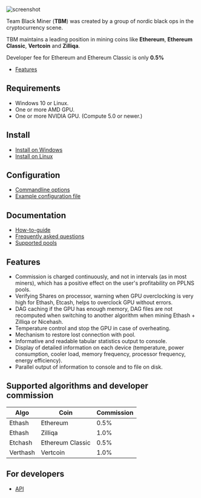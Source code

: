 ![screenshot](https://github.com/sp-hash/TeamBlackMiner/blob/main/TBMiner.png)

Team Black Miner (**TBM**) was created by a group of nordic black ops in the cryptocurrency scene.

TBM maintains a leading position in mining coins like **Ethereum**, **Ethereum Classic**, **Vertcoin** and **Zilliqa**.

Developer fee for Ethereum and Ethereum Classic is only **0.5%**



* [Features](https://github.com/sp-hash/TeamBlackMiner#features)

## Requirements
+ Windows 10 or Linux.
+ One or more AMD GPU.
+ One or more NVIDIA GPU. (Compute 5.0 or newer.)

## Install
* [Install on Windows](https://github.com/sp-hash/TeamBlackMiner/blob/main/INSTALL_WINDOWS.md)
* [Install on Linux](https://github.com/sp-hash/TeamBlackMiner/blob/main/INSTALL_LINUX.md)

## Configuration

* [Commandline options](https://github.com/sp-hash/TeamBlackMiner/blob/main/OPTIONS.md)
* [Example configuration file](https://github.com/sp-hash/TeamBlackMiner/blob/main/CONFIG_FILE.md)

## Documentation
* [How-to-guide](https://github.com/sp-hash/TeamBlackMiner/blob/main/HOW-TO.md)
* [Frequently asked questions](https://github.com/sp-hash/TeamBlackMiner/blob/main/FAQ.md)
* [Supported pools](https://github.com/sp-hash/TeamBlackMiner/blob/main/POOLS.md)

## Features
+ Commission is charged continuously, and not in intervals (as in most miners), which has a positive effect on the user's profitability on PPLNS pools.
+ Verifying Shares on processor, warning when GPU overclocking is very high for Ethash, Etcash, helps to overclock GPU without errors.
+ DAG caching if the GPU has enough memory, DAG files are not recomputed when switching to another algorithm when mining Ethash + Zilliqa or Nicehash.
+ Temperature control and stop the GPU in case of overheating.
+ Mechanism to restore lost connection with pool.
+ Informative and readable tabular statistics output to console.
+ Display of detailed information on each device (temperature, power consumption, cooler load, memory frequency, processor frequency, energy efficiency).
+ Parallel output of information to console and to file on disk.

## Supported algorithms and developer commission

| Algo          | Coin              | Commission    |
| ------------- | ----------------- | ------------- |
| Ethash        | Ethereum          | 0.5%          |
| Ethash        | Zilliqa           | 1.0%          |
| Etchash       | Ethereum Classic  | 0.5%          |
| Verthash      | Vertcoin          | 1.0%          |                                                    

## For developers

* [API](https://github.com/sp-hash/TeamBlackMiner/blob/main/API.md)
